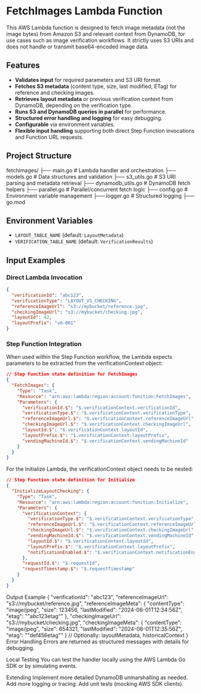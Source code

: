 # FetchImages Lambda Function

This AWS Lambda function is designed to fetch image metadata (not the image bytes) from Amazon S3 and relevant context from DynamoDB, for use cases such as image verification workflows. It strictly uses S3 URIs and does not handle or transmit base64-encoded image data.

## Features

- **Validates input** for required parameters and S3 URI format.
- **Fetches S3 metadata** (content type, size, last modified, ETag) for reference and checking images.
- **Retrieves layout metadata** or previous verification context from DynamoDB, depending on the verification type.
- **Runs S3 and DynamoDB queries in parallel** for performance.
- **Structured error handling and logging** for easy debugging.
- **Configurable** via environment variables.
- **Flexible input handling** supporting both direct Step Function invocations and Function URL requests.

## Project Structure

fetchimages/
├── main.go               # Lambda handler and orchestration
├── models.go             # Data structures and validation
├── s3_utils.go           # S3 URI parsing and metadata retrieval
├── dynamodb_utils.go     # DynamoDB fetch helpers
├── parallel.go           # Parallel/concurrent fetch logic
├── config.go             # Environment variable management
├── logger.go             # Structured logging
├── go.mod


## Environment Variables

- `LAYOUT_TABLE_NAME` (default: `LayoutMetadata`)
- `VERIFICATION_TABLE_NAME` (default: `VerificationResults`)

## Input Examples

### Direct Lambda Invocation
```json
{
  "verificationId": "abc123",
  "verificationType": "LAYOUT_VS_CHECKING",
  "referenceImageUrl": "s3://mybucket/reference.jpg",
  "checkingImageUrl": "s3://mybucket/checking.jpg",
  "layoutId": 42,
  "layoutPrefix": "vm-001"
}
```

### Step Function Integration
When used within the Step Function workflow, the Lambda expects parameters to be extracted from the verificationContext object:

```json
// Step Function state definition for FetchImages
{
  "FetchImages": {
    "Type": "Task",
    "Resource": "arn:aws:lambda:region:account:function:FetchImages",
    "Parameters": {
      "verificationId.$": "$.verificationContext.verificationId",
      "verificationType.$": "$.verificationContext.verificationType",
      "referenceImageUrl.$": "$.verificationContext.referenceImageUrl",
      "checkingImageUrl.$": "$.verificationContext.checkingImageUrl",
      "layoutId.$": "$.verificationContext.layoutId",
      "layoutPrefix.$": "$.verificationContext.layoutPrefix",
      "vendingMachineId.$": "$.verificationContext.vendingMachineId"
    }
  }
}
```

For the Initialize Lambda, the verificationContext object needs to be nested:

```json
// Step Function state definition for Initialize
{
  "InitializeLayoutChecking": {
    "Type": "Task",
    "Resource": "arn:aws:lambda:region:account:function:Initialize",
    "Parameters": {
      "verificationContext": {
        "verificationType.$": "$.verificationContext.verificationType",
        "referenceImageUrl.$": "$.verificationContext.referenceImageUrl",
        "checkingImageUrl.$": "$.verificationContext.checkingImageUrl",
        "vendingMachineId.$": "$.verificationContext.vendingMachineId",
        "layoutId.$": "$.verificationContext.layoutId",
        "layoutPrefix.$": "$.verificationContext.layoutPrefix",
        "notificationEnabled.$": "$.verificationContext.notificationEnabled"
      },
      "requestId.$": "$.requestId",
      "requestTimestamp.$": "$.requestTimestamp"
    }
  }
}
```
Output Example
{
  "verificationId": "abc123",
  "referenceImageUrl": "s3://mybucket/reference.jpg",
  "referenceImageMeta": {
    "contentType": "image/jpeg",
    "size": 123456,
    "lastModified": "2024-06-01T12:34:56Z",
    "etag": "\"abc123etag\""
  },
  "checkingImageUrl": "s3://mybucket/checking.jpg",
  "checkingImageMeta": {
    "contentType": "image/jpeg",
    "size": 654321,
    "lastModified": "2024-06-01T12:35:56Z",
    "etag": "\"def456etag\""
  }
  // Optionally: layoutMetadata, historicalContext
}
Error Handling
Errors are returned as structured messages with details for debugging.

Local Testing
You can test the handler locally using the AWS Lambda Go SDK or by simulating events.

Extending
Implement more detailed DynamoDB unmarshalling as needed.
Add more logging or tracing.
Add unit tests (mocking AWS SDK clients).
